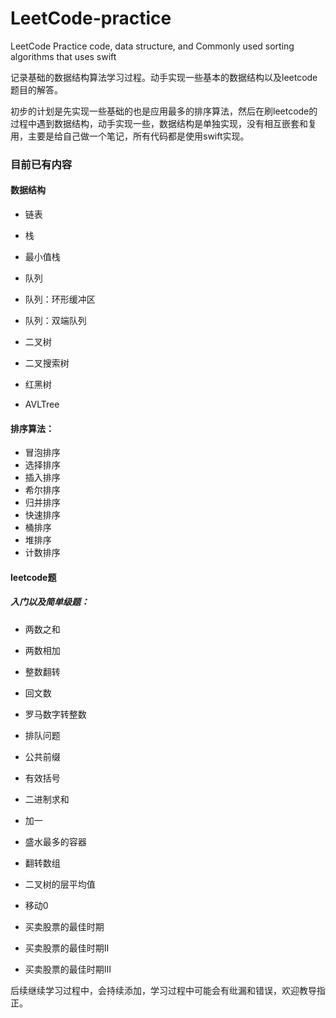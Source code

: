 # LeetCode-practice

LeetCode Practice code, data structure, and Commonly used sorting algorithms that uses swift


记录基础的数据结构算法学习过程。动手实现一些基本的数据结构以及leetcode题目的解答。

初步的计划是先实现一些基础的也是应用最多的排序算法，然后在刷leetcode的过程中遇到数据结构，动手实现一些，数据结构是单独实现，没有相互嵌套和复用，主要是给自己做一个笔记，所有代码都是使用swift实现。

### 目前已有内容

#### 数据结构

- 链表

- 栈

- 最小值栈

- 队列

- 队列：环形缓冲区

- 队列：双端队列

- 二叉树

- 二叉搜索树

- 红黑树

- AVLTree

#### 排序算法：

- 冒泡排序
- 选择排序
- 插入排序
- 希尔排序
- 归并排序
- 快速排序
- 桶排序
- 堆排序
- 计数排序

#### leetcode题

##### 入门以及简单级题：

- 两数之和

- 两数相加

- 整数翻转

- 回文数

- 罗马数字转整数

- 排队问题

- 公共前缀

- 有效括号

- 二进制求和

- 加一

- 盛水最多的容器

- 翻转数组

- 二叉树的层平均值

- 移动0

- 买卖股票的最佳时期

- 买卖股票的最佳时期II

- 买卖股票的最佳时期III


后续继续学习过程中，会持续添加，学习过程中可能会有纰漏和错误，欢迎教导指正。
